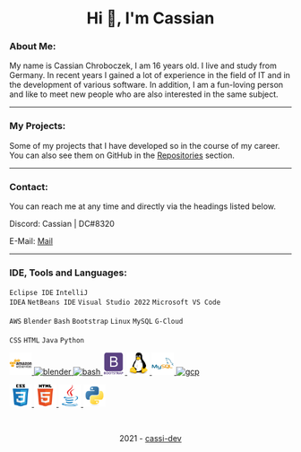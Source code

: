 <h1 align="center">Hi 👋, I'm Cassian</h1>

<h3 align="left">About Me:</h3>
<p align="auto">My name is Cassian Chroboczek, I am 16 years old. I live and study from Germany. In recent years I gained a lot of experience in the field of IT and in the development of various software. In addition, I am a fun-loving person and like to meet new people who are also interested in the same subject. </p>
<hr>

<h3 align="left">My Projects:</h3>
<p align="auto">Some of my projects that I have developed so in the course of my career. You can also see them on GitHub in the <a href="https://github.com/cassi-dev?tab=repositories">Repositories</a> section. </p>
<hr>

<h3 align="left">Contact:</h3>
<p align="auto">You can reach me at any time and directly via the headings listed below.</p>
<p align="left">Discord: Cassian | DC#8320</p>
<p align="left">E-Mail: <a href="mailto:--">Mail</a></p>
<hr>

<h3 align="left">IDE, Tools and Languages:</h3>

<code align="left">Eclipse IDE</code>
<code align="left">IntelliJ IDEA</code>
<code align="left">NetBeans IDE</code>
<code align="left">Visual Studio 2022</code>
<code align="left">Microsoft VS Code</code>
<br><br>
<code align="left">AWS</code>
<code align="left">Blender</code>
<code align="left">Bash</code>
<code align="left">Bootstrap</code>
<code align="left">Linux</code>
<code align="left">MySQL</code>
<code align="left">G-Cloud</code>
<br><br>
<code align="left">CSS</code>
<code align="left">HTML</code>
<code align="left">Java</code>
<code align="left">Python</code>

<p align="left"> <a href="https://aws.amazon.com" target="_blank" rel="noreferrer"> <img src="https://raw.githubusercontent.com/devicons/devicon/master/icons/amazonwebservices/amazonwebservices-original-wordmark.svg" alt="aws" width="40" height="40"/> </a>
<a href="https://www.blender.org/" target="_blank" rel="noreferrer"> <img src="https://download.blender.org/branding/community/blender_community_badge_white.svg" alt="blender" width="40" height="40"/> </a>
<a href="https://www.gnu.org/software/bash/" target="_blank" rel="noreferrer"> <img src="https://www.vectorlogo.zone/logos/gnu_bash/gnu_bash-icon.svg" alt="bash" width="40" height="40"/> </a>
<a href="https://getbootstrap.com" target="_blank" rel="noreferrer"> <img src="https://raw.githubusercontent.com/devicons/devicon/master/icons/bootstrap/bootstrap-plain-wordmark.svg" alt="bootstrap" width="40" height="40"/> </a>
<a href="https://www.linux.org/" target="_blank" rel="noreferrer"> <img src="https://raw.githubusercontent.com/devicons/devicon/master/icons/linux/linux-original.svg" alt="linux" width="40" height="40"/> </a>
<a href="https://www.mysql.com/" target="_blank" rel="noreferrer"> <img src="https://raw.githubusercontent.com/devicons/devicon/master/icons/mysql/mysql-original-wordmark.svg" alt="mysql" width="40" height="40"/> </a>
<a href="https://cloud.google.com" target="_blank"> <img src="https://www.vectorlogo.zone/logos/google_cloud/google_cloud-icon.svg" alt="gcp" width="40" height="40"/> </a>

<br>

<a href="https://www.w3schools.com/css/" target="_blank" rel="noreferrer"> <img src="https://raw.githubusercontent.com/devicons/devicon/master/icons/css3/css3-original-wordmark.svg" alt="css3" width="40" height="40"/> </a>
<a href="https://www.w3.org/html/" target="_blank" rel="noreferrer"> <img src="https://raw.githubusercontent.com/devicons/devicon/master/icons/html5/html5-original-wordmark.svg" alt="html5" width="40" height="40"/> </a>
<a href="https://www.java.com" target="_blank" rel="noreferrer"> <img src="https://raw.githubusercontent.com/devicons/devicon/master/icons/java/java-original.svg" alt="java" width="40" height="40"/> </a>
<a href="https://www.python.org" target="_blank" rel="noreferrer"> <img src="https://raw.githubusercontent.com/devicons/devicon/master/icons/python/python-original.svg" alt="python" width="40" height="40"/> </a>
</p>


<br>
<p align="center">2021 - <a href="https://github.com/cassi-dev">cassi-dev</p></a>
